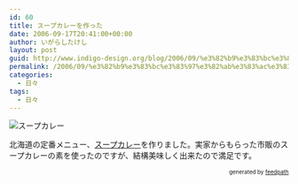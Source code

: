 ```yaml
---
id: 60
title: スープカレーを作った
date: 2006-09-17T20:41:00+00:00
author: いがらしたけし
layout: post
guid: http://www.indigo-design.org/blog/2006/09/%e3%82%b9%e3%83%bc%e3%83%97%e3%82%ab%e3%83%ac%e3%83%bc%e3%82%92%e4%bd%9c%e3%81%a3%e3%81%9f/
permalink: /2006/09/%e3%82%b9%e3%83%bc%e3%83%97%e3%82%ab%e3%83%ac%e3%83%bc%e3%82%92%e4%bd%9c%e3%81%a3%e3%81%9f/
categories:
  - 日々
tags:
  - 日々
---
```

<img src="http://blog-imgs-29.fc2.com/a/r/m/armadillo75/060917a.jpg" alt="スープカレー" border="0" />

北海道の定番メニュー、[スープカレー](http://ja.wikipedia.org/wiki/%E3%82%B9%E3%83%BC%E3%83%97%E3%82%AB%E3%83%AC%E3%83%BC)を作りました。実家からもらった市販のスープカレーの素を使ったのですが、結構美味しく出来たので満足です。

<div style="text-align: right;font-size: 10px">
  &nbsp;&nbsp;<span>generated by <a href="http://feedpath.jp">feedpath</a></span>
</div>
